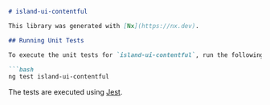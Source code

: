 ```markdown
# island-ui-contentful

This library was generated with [Nx](https://nx.dev).

## Running Unit Tests

To execute the unit tests for `island-ui-contentful`, run the following command:

```bash
ng test island-ui-contentful
```

The tests are executed using [Jest](https://jestjs.io).
```